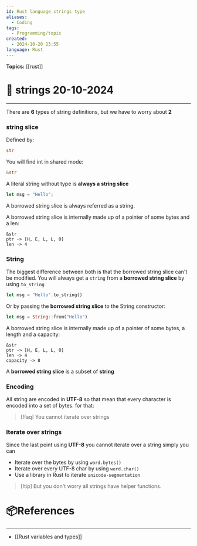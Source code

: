 ```yaml
---
id: Rust language strings type
aliases:
  - Coding
tags:
  - Programming/topic
created:
  - 2024-10-20 23:55
language: Rust
---
```


**Topics:** [[rust]]

# 📃 strings 20-10-2024

---

There are **6** types of string definitions, but we have to worry about **2**

### string slice

Defined by:

```rust
str
```

You will find int in shared mode:

```rust
&str
```

A literal string without type is **always a string slice**

```rust
let msg = "Hello";
```

A borrowed string slice is always referred as a string.

A borrowed string slice is internally made up of a pointer of some bytes and a len:

```
&str
ptr -> [H, E, L, L, O]
len -> 4
```

### String

The biggest difference between both is that the borrowed string slice can't be modified.
You will always get a `string` from a **borrowed string slice** by using `to_string`

```rust
let msg = "Hello".to_string()
```

Or by passing the **borrowed string slice** to the String constructor:

```rust
let msg = String::from("Hello")
```

A borrowed string slice is internally made up of a pointer of some bytes, a length and a capacity:

```
&str
ptr -> [H, E, L, L, O]
len -> 4
capacity -> 8
```

A **borrowed string slice** is a subset of **string**

### Encoding

All string are encoded in **UTF-8** so that mean that every character is encoded into a set of bytes. for that:

> [!faq] You cannot iterate over strings

### Iterate over strings

Since the last point using **UTF-8** you cannot iterate over a string simply you can

- Iterate over the bytes by using `word.bytes()`
- Iterate over every UTF-8 char by using `word.char()`
- Use a library in Rust to iterate `unicode-segmentation`

> [!tip] But you don't worry all strings have helper functions.

# 📦References

---

- [[Rust variables and types]]
